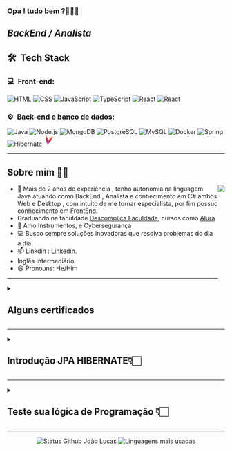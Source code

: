 ### Opa ! tudo bem ?👋👨‍💻
<h2> <i>BackEnd / Analista</i></h2>

<h2> 🛠 &nbsp;Tech Stack</h2>
<h3>💻 &nbsp;Front-end:</h3>

![HTML](https://img.shields.io/badge/-HTML-333333?style=flat&logo=HTML5)
![CSS](https://img.shields.io/badge/-CSS-333333?style=flat&logo=CSS3&logoColor=1572B6)
![JavaScript](https://img.shields.io/badge/-JavaScript-333333?style=flat&logo=javascript)
![TypeScript](https://img.shields.io/badge/-TypeScript-333333?style=flat&logo=typescript&logoColor=2D79C7)
![React](https://img.shields.io/badge/-React-333333?style=flat&logo=react)
![React](https://img.shields.io/badge/-React%20Native-333333?style=flat&logo=react)

<h3>⚙️ &nbsp;Back-end e banco de dados:</h3>

<img height="25" src="https://www.vectorlogo.zone/logos/java/java-icon.svg" title="Java" alt="Java" /></code>
![Node.js](https://img.shields.io/badge/-Node.js-333333?style=flat&logo=node.js)
![MongoDB](https://img.shields.io/badge/-MongoDB-333333?style=flat&logo=mongodb)
![PostgreSQL](https://img.shields.io/badge/-PostgreSQL-333333?style=flat&logo=postgresql)
<img width="25" height="25" src="https://www.vectorlogo.zone/logos/mysql/mysql-icon.svg" title="MySQL" alt="MySQL"/></code>
<img height="25" src="https://raw.githubusercontent.com/leandrocgsi/leandrocgsi/2331dded51784b78b8b66fd83037b2f2e28943e3/svg_logos/docker_logo.svg" title="Docker" alt="Docker" />
<img width="25" height="25" src="https://www.vectorlogo.zone/logos/springio/springio-icon.svg" title="Spring" alt="Spring" /></code>
<img width="25" height="25" src="https://www.vectorlogo.zone/logos/hibernate/hibernate-icon.svg" title="Hibernate" alt="Hibernate" /></code>
<img width="25" height="25" src="https://raw.githubusercontent.com/vscode-icons/vscode-icons/master/icons/file_type_maven.svg" title="Apache Maven" alt="Apache Maven" /></code>

<hr>
<h2> Sobre mim 🤟🏻</h2>

 <img src="https://user-images.githubusercontent.com/92184255/216349704-32038d23-c21a-4690-a283-4a508ede4365.png"  height="290px" align="right" />

- 🔭 Mais de 2 anos de experiência , tenho autonomia na linguagem Java atuando como BackEnd , Analista e conhecimento em C# ambos Web e Desktop , com intuito de me tornar especialista, por fim possuo conhecimento em FrontEnd.
- Graduando na faculdade <a href="https://descomplica.com.br/" target="_blank">Descomplica Faculdade</a>, cursos como <a href="https://alura.com.br" target="_blank">Alura</a>
- 🤩️ Amo Instrumentos, e Cybersegurança
- 💻 Busco sempre soluções inovadoras que resolva problemas do dia a dia.
- 📫 Linkdin : [Linkedin](https://www.linkedin.com/in/jo%C3%A3o-lucas-queiroz/).
-  Inglês Intermediário
- 😄 Pronouns: He/Him


<hr>

<details>
<summary><h2>Alguns certificados</h2></summary>

| Titulo | Função| Situação | Baixe |
| :---: | :---: | :---: | :---: |
|Curso de JavaScript	 | JavaScript Avançado |Concluído | [Download](https://www.origamid.com/certificate/4796f568) |  
|Metodologia Ágil Scrum | Empresa | Concluído | [Download](https://udemy-certificate.s3.amazonaws.com/pdf/UC-bcc6b9d2-5657-4242-b040-ab8b5b4f12c5.pdf) |
| POO JAVA| Back-End | Completo | [Download](https://github.com/JoaoLlucaxs/JoaoLlucaxs/files/10688351/certificado.1.pdf) |
| Java Swing Design | Back-end | Concluído | [Download](https://udemy-certificate.s3.amazonaws.com/image/UC-747926b1-562b-4fbf-bb8e-f2bdee9bf73c.jpg)
</details>
<hr>
<details>
<summary><h2>Introdução JPA HIBERNATE👇🏻</h2></summary>

| Titulo | Função| Situação | Link |
| :---: | :---: | :---: | :---: |
|Entendendo o JPA	 | Programação | Leia | [Link](https://blog.algaworks.com/tutorial-jpa/) |  
</details>
<hr>
<details>
<summary><h2>Teste sua lógica de Programação 👇🏻</h2></summary>

| Titulo | Função| Situação | Link |
| :---: | :---: | :---: | :---: |
|Lógica e Algoritmos	 | Programação | Pratique | [Download](https://fit.faccat.br/~fpereira/apostilas/exerc_resp_alg_mar2007.pdf) |  
</details>
<hr>
<div align="center">
<img width="450em" alt="Status Github João Lucas" src="https://github-readme-stats-git-masterrstaa-rickstaa.vercel.app/api?username=JoaoLlucaxs&show_icons=true&theme=midnight-purple"/>
<img width="450em" alt="Linguagens mais usadas" src="https://github-readme-stats-git-masterrstaa-rickstaa.vercel.app/api/top-langs/?username=JoaoLlucaxs&layout=compact&theme=midnight-purple"/>

</div>

